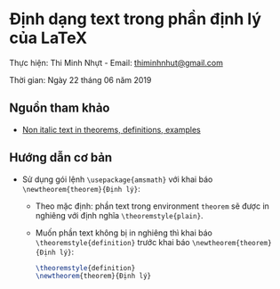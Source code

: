 # Định dạng text trong phần định lý của LaTeX

Thực hiện: Thi Minh Nhựt - Email: thiminhnhut@gmail.com

Thời gian: Ngày 22 tháng 06 năm 2019

## Nguồn tham khảo

- [Non italic text in theorems, definitions, examples](https://tex.stackexchange.com/questions/38260/non-italic-text-in-theorems-definitions-examples)

## Hướng dẫn cơ bản

- Sử dụng gói lệnh `\usepackage{amsmath}` với khai báo `\newtheorem{theorem}{Định lý}`:

  - Theo mặc định: phần text trong environment `theorem` sẽ được in nghiêng với định nghĩa `\theoremstyle{plain}`.

  - Muốn phần text không bị in nghiêng thì khai báo `\theoremstyle{definition}` trước khai báo `\newtheorem{theorem}{Định lý}`:

    ```latex
    \theoremstyle{definition}
    \newtheorem{theorem}{Định lý}
    ```
